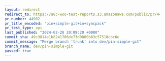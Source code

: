 ```yaml
---
layout: redirect
redirect_to: https://a8c-woo-test-reports.s3.amazonaws.com/public/pr/44902/api/index.html
pr_number: 44902
pr_title_encoded: "pin+simple-git+in+syncpack"
pr_test_type: api
last_published: "2024-02-28 20:09:20 +0000"
commit_sha: 49c9814e1b8241706de73d0880b63c57510cbc6e
commit_message: "Merge branch 'trunk' into dev/pin-simple-git"
branch_name: dev/pin-simple-git
passed: true
---
```

